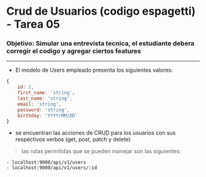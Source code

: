 # Crud de Usuarios (codigo espagetti) - Tarea 05

### Objetivo: Simular una entrevista tecnica, el estudiante debera corregir el codigo y agregar ciertos features

---- 

- El modelo de Users empleado presenta los siguientes valores: 
```javascript
{
    id: 1,
    first_name: 'string',
    last_name: 'string',
    email: 'string',
    password: 'string',
    birthday: 'YYYY/MM/DD'
}
```

- se encuentran las acciones de CRUD para los usuarios con sus respectivos verbos (get, post, patch y delete)

> las rutas permitidas que se pueden manejar son las siguientes: 

    - localhost:9000/api/v1/users
    - localhost:9000/api/v1/users/:id
